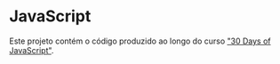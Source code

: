 # JavaScript

Este projeto contém o código produzido ao longo do curso ["30 Days of JavaScript"](https://github.com/Asabeneh/30-Days-Of-JavaScript).
